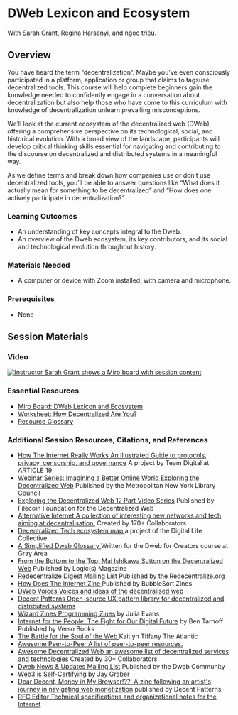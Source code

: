 # DWeb Lexicon and Ecosystem

With Sarah Grant, Regina Harsanyi, and ngọc triệu.

## Overview

You have heard the term “decentralization“. Maybe you’ve even consciously participated in a platform, application or group that claims to tagsuse decentralized tools. This course will help complete beginners gain the knowledge needed to confidently engage in a conversation about decentralization but also help those who have come to this curriculum with knowledge of decentralization unlearn prevailing misconceptions.

We’ll look at the current ecosystem of the decentralized web (DWeb), offering a comprehensive perspective on its technological, social, and historical evolution. With a broad view of the landscape, participants will develop critical thinking skills essential for navigating and contributing to the discourse on decentralized and distributed systems in a meaningful way.

As we define terms and break down how companies use or don’t use decentralized tools, you’ll be able to answer questions like “What does it actually mean for something to be decentralized” and “How does one actively participate in decentralization?”

### Learning Outcomes

* An understanding of key concepts integral to the Dweb.
* An overview of the Dweb ecosystem, its key contributors, and its social and technological evolution throughout history.

### Materials Needed

* A computer or device with Zoom installed, with camera and microphone.

### Prerequisites

* None

## Session Materials

### Video

[![Instructor Sarah Grant shows a Miro board with session content](https://img.youtube.com/vi/IigjeWTWQHE/0.jpg)](https://www.youtube.com/watch?v=IigjeWTWQHE)

### Essential Resources

* [Miro Board: DWeb Lexicon and Ecosystem](https://miro.com/app/board/uXjVKtEqdl8=/)
* [Worksheet: How Decentralized Are You?](Resource-Worksheet-How-Decentralized-Are-You-Session-2.pdf)
* [Resource Glossary](Resource-Glossary-Session-2.pdf)

### Additional Session Resources, Citations, and References
- [How The Internet Really Works An Illustrated Guide to protocols, privacy, censorship, and governance](https://catnip.article19.org/) A project by Team Digital at ARTICLE 19
- [Webinar Series: Imagining a Better Online World Exploring the Decentralized Web](https://archive.org/details/dweb-webinar-series) Published by the Metropolitan New York Library Council
- [Exploring the Decentralized Web 12 Part Video Series](https://www.youtube.com/watch?v=P0yfvedPY94&list=PL37YlBYJT0nmfqDnbov6lKHUyZvRfQjap&index=2) Published by Filecoin Foundation for the Decentralized Web
- [Alternative Internet A collection of interesting new networks and tech aiming at decentralisation.](https://github.com/redecentralize/alternative-internet) Created by 170+ Collaborators
- [Decentralized Tech ecosystem map ](https://kumu.io/DigLife/decentralized-tech) a project of the Digital Life Collective
- [A Simplified Dweb Glossary ](https://cryptpad.fr/pad/#/2/pad/view/lrIMmHwuB3Acj9YEcHGGFM9eBIFvySJ-X1efc1M9xU8/) Written for the Dweb for Creators course at Gray Area
- [From the Bottom to the Top: Mai Ishikawa Sutton on the Decentralized Web](https://logicmag.io/distribution/from-the-bottom-to-the-top-mai-ishikawa-sutton-on-the-decentralized-web/) Published by Logic(s) Magazine
- [Redecentralize Digest Mailing List](https://redecentralize.org/redigest/) Published by the Redecentralize.org
- [How Does The Internet Zine ](https://shop.bubblesort.io/products/how-does-the-internet-zine) Published by BubbleSort Zines
- [DWeb Voices Voices and ideas of the decentralised web](https://www.rfc-editor.org/)
- [Decent Patterns Open-source UX pattern library for decentralized and distributed systems](https://decentpatterns.com/)
- [Wizard Zines Programming Zines](https://wizardzines.com/) by Julia Evans
- [Internet for the People: The Fight for Our Digital Future](https://www.versobooks.com/products/2674-internet-for-the-people) by Ben Tarnoff Published by Verso Books
- [The Battle for the Soul of the Web ](https://www.theatlantic.com/technology/archive/2022/10/internet-archive-decentralized-web-web3-brewster-kahle/671647/) Kaitlyn Tiffany The Atlantic
- [Awesome Peer-to-Peer A list of peer-to-peer resources.](https://github.com/kgryte/awesome-peer-to-peer)
- [Awesome Decentralized Web an awesome list of decentralized services and technologies](https://github.com/gdamdam/awesome-decentralized-web) Created by 30+ Collaborators
- [Dweb News & Updates Mailing List](https://mailchi.mp/archive/dweb-updates) Published by the Dweb Community
- [Web3 is Self-Certifying ](https://jaygraber.medium.com/web3-is-self-certifying-9dad77fd8d81) by Jay Graber
- [Dear Decent, Money in My Browser!??: A zine following an artist's journey in navigating web monetization](https://decentpatterns.com/zines/web-monetization/) published by Decent Patterns
- [RFC Editor Technical specifications and organizational notes for the Internet](https://www.rfc-editor.org/)
